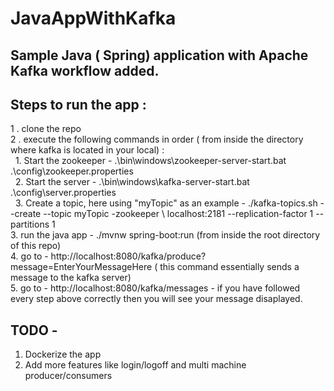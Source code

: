# JavaAppWithKafka



## Sample Java ( Spring) application with Apache Kafka workflow added.

## Steps to run the app :
1 . clone the repo  
2 . execute the following commands in order ( from inside the directory where kafka is located in your local)  :  
 &nbsp;&nbsp;1. Start the zookeeper -  .\bin\windows\zookeeper-server-start.bat .\config\zookeeper.properties  
 &nbsp;&nbsp;2. Start the server - .\bin\windows\kafka-server-start.bat .\config\server.properties  
 &nbsp;&nbsp;3. Create a topic, here  using "myTopic" as an example  - ./kafka-topics.sh --create --topic myTopic -zookeeper \  localhost:2181 --replication-factor 1 --partitions 1  
3. run the java app -  ./mvnw spring-boot:run    (from inside the root directory of this repo)  
4. go to  - http://localhost:8080/kafka/produce?message=EnterYourMessageHere ( this command essentially sends a message to the kafka server)  
5. go to  - http://localhost:8080/kafka/messages - if you have followed every step above correctly then you will see your message disaplayed.    




## TODO - 
1. Dockerize the app  
2. Add more features like login/logoff and multi machine producer/consumers

